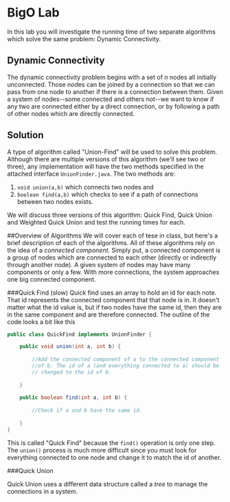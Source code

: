 # BigO Lab

In this lab you will investigate the running time of two separate algorithms
which solve the same problem: Dynamic Connectivity.

## Dynamic Connectivity

The dynamic connectivity problem begins with a set of _n_ nodes all initially
unconnected. Those nodes can be joined by a connection so that we can pass from
one node to another if there is a connection between them. Given a system of
nodes--some connected and others not--we want to know if any two are connected
either by a direct connection, or by following a path of other nodes which are
directly connected.

## Solution

A type of algorithm called "Union-Find" will be used to solve this problem.
Although there are multiple versions of this algorithm (we'll see two or
three), any implementation will have the two methods specified in the attached
interface `UnionFinder.java`. The two methods are:

1. `void union(a,b)` which connects two nodes and
2. `boolean find(a,b)` which checks to see if a path of connections between two
nodes exists.

We will discuss three versions of this algorithm: Quick Find, Quick Union and
Weighted Quick Union and test the running times for each.

##Overview of Algorithms
We will cover each of tese in class, but here's a brief description of each of
the algorithms. All of these algorithms rely on the idea of a _connected_
_component_. Simply put, a connected component is a group of nodes which are
connected to each other (directly or indirectly through another node). A given
system of nodes may have many components or only a few. With more connections,
the system approaches one big connected component.

###Quick Find (slow)
Quick find uses an array to hold an id for each note. That id represents the
connected component that that node is in. It doesn't matter what the id value
is, but if two nodes have the same id, then they are in the same component and
are therefore connected. The outline of the code looks a bit like this
```java
public class QuickFind implements UnionFinder {

    public void union(int a, int b) {
    
        //Add the connected component of a to the connected component
        //of b. The id of a (and everything connected to a) should be
        // changed to the id of b.
    
    }
    
    public boolean find(int a, int b) {
        
        //Check if a and b have the same id.
    
    }
} 
```

This is called "Quick Find" because the `find()` operation is only one step. The
`union()` process is much more difficult since you must look for everything
connected to one node and change it to match the id of another.

###Quick Union

Quick Union uses a different data structure called a _tree_ to manage the
connections in a system.
